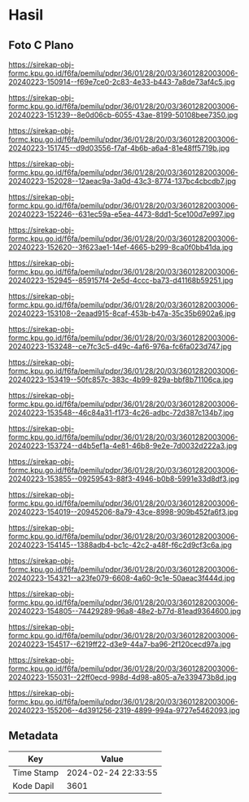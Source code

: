 # Hasil

## Foto C Plano

https://sirekap-obj-formc.kpu.go.id/f6fa/pemilu/pdpr/36/01/28/20/03/3601282003006-20240223-150914--f69e7ce0-2c83-4e33-b443-7a8de73af4c5.jpg

https://sirekap-obj-formc.kpu.go.id/f6fa/pemilu/pdpr/36/01/28/20/03/3601282003006-20240223-151239--8e0d06cb-6055-43ae-8199-50108bee7350.jpg

https://sirekap-obj-formc.kpu.go.id/f6fa/pemilu/pdpr/36/01/28/20/03/3601282003006-20240223-151745--d9d03556-f7af-4b6b-a6a4-81e48ff5719b.jpg

https://sirekap-obj-formc.kpu.go.id/f6fa/pemilu/pdpr/36/01/28/20/03/3601282003006-20240223-152028--12aeac9a-3a0d-43c3-8774-137bc4cbcdb7.jpg

https://sirekap-obj-formc.kpu.go.id/f6fa/pemilu/pdpr/36/01/28/20/03/3601282003006-20240223-152246--631ec59a-e5ea-4473-8dd1-5ce100d7e997.jpg

https://sirekap-obj-formc.kpu.go.id/f6fa/pemilu/pdpr/36/01/28/20/03/3601282003006-20240223-152620--3f623ae1-14ef-4665-b299-8ca0f0bb41da.jpg

https://sirekap-obj-formc.kpu.go.id/f6fa/pemilu/pdpr/36/01/28/20/03/3601282003006-20240223-152945--859157f4-2e5d-4ccc-ba73-d41168b59251.jpg

https://sirekap-obj-formc.kpu.go.id/f6fa/pemilu/pdpr/36/01/28/20/03/3601282003006-20240223-153108--2eaad915-8caf-453b-b47a-35c35b6902a6.jpg

https://sirekap-obj-formc.kpu.go.id/f6fa/pemilu/pdpr/36/01/28/20/03/3601282003006-20240223-153248--ce7fc3c5-d49c-4af6-976a-fc6fa023d747.jpg

https://sirekap-obj-formc.kpu.go.id/f6fa/pemilu/pdpr/36/01/28/20/03/3601282003006-20240223-153419--50fc857c-383c-4b99-829a-bbf8b71106ca.jpg

https://sirekap-obj-formc.kpu.go.id/f6fa/pemilu/pdpr/36/01/28/20/03/3601282003006-20240223-153548--46c84a31-f173-4c26-adbc-72d387c134b7.jpg

https://sirekap-obj-formc.kpu.go.id/f6fa/pemilu/pdpr/36/01/28/20/03/3601282003006-20240223-153724--d4b5ef1a-4e81-46b8-9e2e-7d0032d222a3.jpg

https://sirekap-obj-formc.kpu.go.id/f6fa/pemilu/pdpr/36/01/28/20/03/3601282003006-20240223-153855--09259543-88f3-4946-b0b8-5991e33d8df3.jpg

https://sirekap-obj-formc.kpu.go.id/f6fa/pemilu/pdpr/36/01/28/20/03/3601282003006-20240223-154019--20945206-8a79-43ce-8998-909b452fa6f3.jpg

https://sirekap-obj-formc.kpu.go.id/f6fa/pemilu/pdpr/36/01/28/20/03/3601282003006-20240223-154145--1388adb4-bc1c-42c2-a48f-f6c2d9cf3c6a.jpg

https://sirekap-obj-formc.kpu.go.id/f6fa/pemilu/pdpr/36/01/28/20/03/3601282003006-20240223-154321--a23fe079-6608-4a60-9c1e-50aeac3f444d.jpg

https://sirekap-obj-formc.kpu.go.id/f6fa/pemilu/pdpr/36/01/28/20/03/3601282003006-20240223-154805--74429289-96a8-48e2-b77d-81ead9364600.jpg

https://sirekap-obj-formc.kpu.go.id/f6fa/pemilu/pdpr/36/01/28/20/03/3601282003006-20240223-154517--6219ff22-d3e9-44a7-ba96-2f120cecd97a.jpg

https://sirekap-obj-formc.kpu.go.id/f6fa/pemilu/pdpr/36/01/28/20/03/3601282003006-20240223-155031--22ff0ecd-998d-4d98-a805-a7e339473b8d.jpg

https://sirekap-obj-formc.kpu.go.id/f6fa/pemilu/pdpr/36/01/28/20/03/3601282003006-20240223-155206--4d391256-2319-4899-994a-9727e5462093.jpg


## Metadata

| Key        | Value               |
| ---------- | ------------------- |
| Time Stamp | 2024-02-24 22:33:55 |
| Kode Dapil | 3601                |



